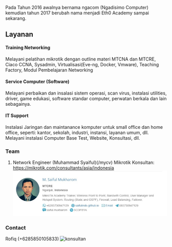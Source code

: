 
Pada Tahun 2016 awalnya bernama ngacom (Ngadisimo Computer) kemudian tahun 2017 berubah nama menjadi Eth0 Academy sampai sekarang.

## Layanan
#### Training Networking
Melayani pelatihan 	mikrotik dengan outline materi MTCNA dan MTCRE,
Ciaco CCNA, Sysadmin, Virtualisasi(Eve-ng, Docker, Vmware), Teaching Factory,
Modul Pembelajaran Networking

#### Service Computer (Software)
Melayani perbaikan dan insalasi sistem operasi, scan virus,
instalasi utilities, driver, game edukasi, software standar computer,
perwatan berkala dan lain sebagainya.

#### IT Support
Instalasi Jaringan dan maintanance komputer untuk small office dan home office,
seperti: kantor, sekolah, industri, instansi, layanan umum, dll.
Melayani instalasi Computer Base Test, Website, Konsultasi, dll.

### Team
1. Network Engineer (Muhammad Syaiful)(/mycv)
   Mikrotik Konsultan: https://mikrotik.com/consultants/asia/indonesia
   ![konsultan](/consultan-mikrotik.jpg)

### Contact
Rofiq (+6285850105833)
![konsultan]( )